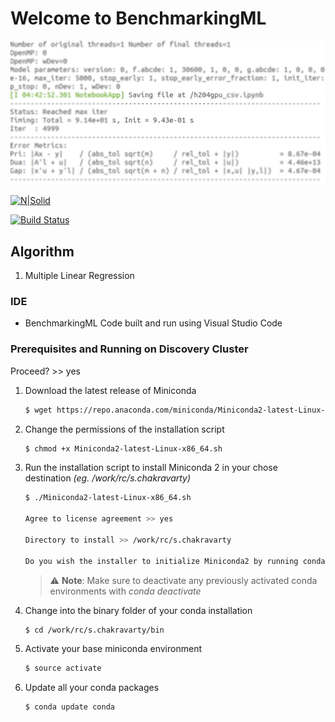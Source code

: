 # Welcome to BenchmarkingML
![BenchmarkingML](/images/openmp.png)
 
[![N|Solid](https://cldup.com/dTxpPi9lDf.thumb.png)](https://nodesource.com/products/nsolid)

[![Build Status](https://travis-ci.org/joemccann/dillinger.svg?branch=master)](https://travis-ci.org/joemccann/dillinger)

## Algorithm
1. Multiple Linear Regression

### IDE 

* BenchmarkingML Code built and run using Visual Studio Code 

### Prerequisites and Running on Discovery Cluster


Proceed? >> yes


1. Download the latest release of Miniconda
    ```sh
    $ wget https://repo.anaconda.com/miniconda/Miniconda2-latest-Linux-x86_64.sh
    ```

2. Change the permissions of the installation script
    ```sh
    $ chmod +x Miniconda2-latest-Linux-x86_64.sh
    ```

3. Run the installation script to install Miniconda 2 in your chose destination _(eg. /work/rc/s.chakravarty)_
    ```sh
    $ ./Miniconda2-latest-Linux-x86_64.sh
    
    Agree to license agreement >> yes
    
    Directory to install >> /work/rc/s.chakravarty
    
    Do you wish the installer to initialize Miniconda2 by running conda init? [yes|no] >>> yes
    ```
    > :warning: **Note**: Make sure to deactivate any previously activated conda environments with _conda deactivate_

4. Change into the binary folder of your conda installation
    ```sh
    $ cd /work/rc/s.chakravarty/bin
    ```

5. Activate your base miniconda environment
    ```sh
    $ source activate
    ```

6. Update all your conda packages
    ```sh
    $ conda update conda    
    ```
